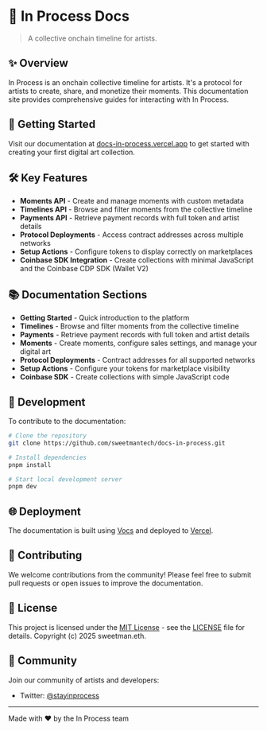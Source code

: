 # 🎨 In Process Docs

> A collective onchain timeline for artists.

## ✨ Overview

In Process is an onchain collective timeline for artists. It's a protocol for artists to create, share, and monetize their moments. This documentation site provides comprehensive guides for interacting with In Process.

## 🚀 Getting Started

Visit our documentation at [docs-in-process.vercel.app](https://docs-in-process.vercel.app/) to get started with creating your first digital art collection.

## 🛠️ Key Features

- **Moments API** - Create and manage moments with custom metadata
- **Timelines API** - Browse and filter moments from the collective timeline
- **Payments API** - Retrieve payment records with full token and artist details
- **Protocol Deployments** - Access contract addresses across multiple networks
- **Setup Actions** - Configure tokens to display correctly on marketplaces
- **Coinbase SDK Integration** - Create collections with minimal JavaScript and the Coinbase CDP SDK (Wallet V2)

## 📚 Documentation Sections

- **Getting Started** - Quick introduction to the platform
- **Timelines** - Browse and filter moments from the collective timeline
- **Payments** - Retrieve payment records with full token and artist details
- **Moments** - Create moments, configure sales settings, and manage your digital art
- **Protocol Deployments** - Contract addresses for all supported networks
- **Setup Actions** - Configure your tokens for marketplace visibility
- **Coinbase SDK** - Create collections with simple JavaScript code

## 🔧 Development

To contribute to the documentation:

```bash
# Clone the repository
git clone https://github.com/sweetmantech/docs-in-process.git

# Install dependencies
pnpm install

# Start local development server
pnpm dev
```

## 🌐 Deployment

The documentation is built using [Vocs](https://vocs.dev/) and deployed to [Vercel](https://vercel.com/).

## 🤝 Contributing

We welcome contributions from the community! Please feel free to submit pull requests or open issues to improve the documentation.

## 📜 License

This project is licensed under the [MIT License](./LICENSE) - see the [LICENSE](./LICENSE) file for details. Copyright (c) 2025 sweetman.eth.

## 💬 Community

Join our community of artists and developers:

- Twitter: [@stayinprocess](https://twitter.com/stayinprocess)

---

Made with ❤️ by the In Process team
